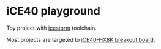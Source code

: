 # iCE40 playground

Toy project with [icestorm](http://www.clifford.at/icestorm/) toolchain.

Most projects are targeted to [iCE40-HX8K breakout board](http://www.latticesemi.com/en/Products/DevelopmentBoardsAndKits/iCE40HX8KBreakoutBoard.aspx).

